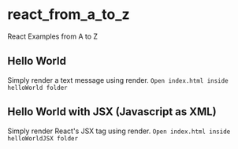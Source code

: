 # react_from_a_to_z
React Examples from A to Z

## Hello World
Simply render a text message using render.
`Open index.html inside helloWorld folder`

## Hello World with JSX (Javascript as XML)
Simply render React's JSX tag using render.
`Open index.html inside helloWorldJSX folder`

